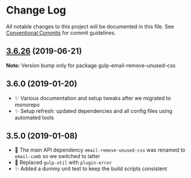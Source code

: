 # Change Log

All notable changes to this project will be documented in this file.
See [Conventional Commits](https://conventionalcommits.org) for commit guidelines.

## [3.6.26](https://gitlab.com/codsen/codsen/compare/gulp-email-remove-unused-css@3.6.25...gulp-email-remove-unused-css@3.6.26) (2019-06-21)

**Note:** Version bump only for package gulp-email-remove-unused-css





## 3.6.0 (2019-01-20)

- ✨ Various documentation and setup tweaks after we migrated to monorepo
- ✨ Setup refresh: updated dependencies and all config files using automated tools

## 3.5.0 (2019-01-08)

- 🔧 The main API dependency `email-remove-unused-css` was renamed to `email-comb` so we switched to latter
- 🔧 Replaced `gulp-util` with `plugin-error`
- ✨ Added a dummy unit test to keep the build scripts consistent
